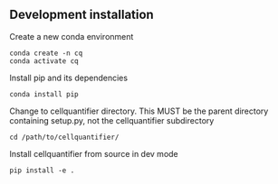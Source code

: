 ## Development installation

Create a new conda environment

```
conda create -n cq
conda activate cq
```

Install pip and its dependencies

```
conda install pip
```

Change to cellquantifier directory. This MUST be the parent directory
containing setup.py, not the cellquantifier subdirectory

```
cd /path/to/cellquantifier/
```

Install cellquantifier from source in dev mode

```
pip install -e .
```
